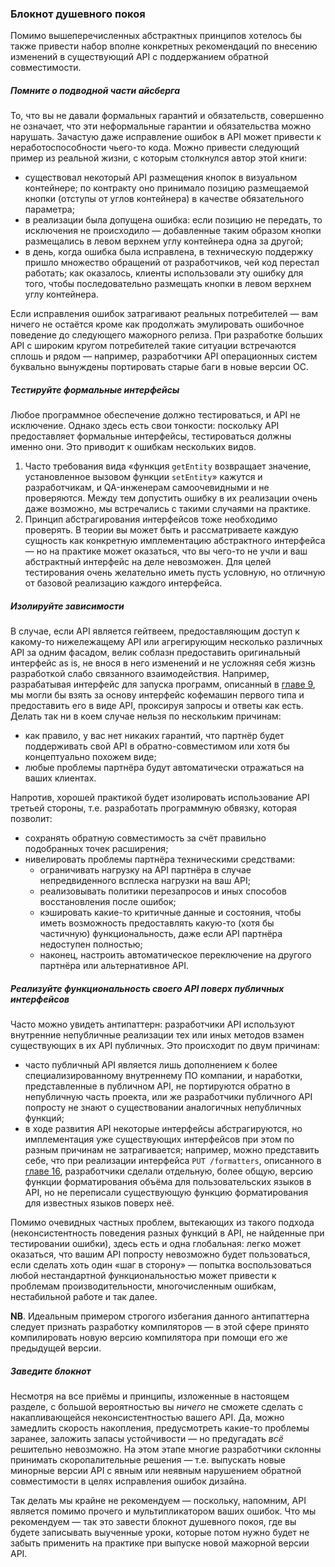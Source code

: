 ### Блокнот душевного покоя

Помимо вышеперечисленных абстрактных принципов хотелось бы также привести набор вполне конкретных рекомендаций по внесению изменений в существующий API с поддержанием обратной совместимости.

##### Помните о подводной части айсберга

То, что вы не давали формальных гарантий и обязательств, совершенно не означает, что эти неформальные гарантии и обязательства можно нарушать. Зачастую даже исправление ошибок в API может привести к неработоспособности чьего-то кода. Можно привести следующий пример из реальной жизни, с которым столкнулся автор этой книги:
  * существовал некоторый API размещения кнопок в визуальном контейнере; по контракту оно принимало позицию размещаемой кнопки (отступы от углов контейнера) в качестве обязательного параметра;
  * в реализации была допущена ошибка: если позицию не передать, то исключения не происходило — добавленные таким образом кнопки размещались в левом верхнем углу контейнера одна за другой;
  * в день, когда ошибка была исправлена, в техническую поддержку пришло множество обращений от разработчиков, чей код перестал работать; как оказалось, клиенты использовали эту ошибку для того, чтобы последовательно размещать кнопки в левом верхнем углу контейнера.

Если исправления ошибок затрагивают реальных потребителей — вам ничего не остаётся кроме как продолжать эмулировать ошибочное поведение до следующего мажорного релиза. При разработке больших API с широким кругом потребителей такие ситуации встречаются сплошь и рядом — например, разработчики API операционных систем буквально вынуждены портировать старые баги в новые версии ОС.

##### Тестируйте формальные интерфейсы

Любое программное обеспечение должно тестироваться, и API не исключение. Однако здесь есть свои тонкости: поскольку API предоставляет формальные интерфейсы, тестироваться должны именно они. Это приводит к ошибкам нескольких видов.

  1. Часто требования вида «функция `getEntity` возвращает значение, установленное вызовом функции `setEntity`» кажутся и разработчикам, и QA-инженерам самоочевидными и не проверяются. Между тем допустить ошибку в их реализации очень даже возможно, мы встречались с такими случаями на практике.
  2. Принцип абстрагирования интерфейсов тоже необходимо проверять. В теории вы может быть и рассматриваете каждую сущность как конкретную имплементацию абстрактного интерфейса — но на практике может оказаться, что вы чего-то не учли и ваш абстрактный интерфейс на деле невозможен. Для целей тестирования очень желательно иметь пусть условную, но отличную от базовой реализацию каждого интерфейса.

##### Изолируйте зависимости

В случае, если API является гейтвеем, предоставляющим доступ к какому-то нижележащему API или агрегирующим несколько различных API за одним фасадом, велик соблазн предоставить оригинальный интерфейс as is, не внося в него изменений и не усложняя себя жизнь разработкой слабо связанного взаимодействия. Например, разрабатывая интерфейс для запуска программ, описанный в [главе 9](#chapter-9), мы могли бы взять за основу интерфейс кофемашин первого типа и предоставить его в виде API, проксируя запросы и ответы как есть. Делать так ни в коем случае нельзя по нескольким причинам:
  * как правило, у вас нет никаких гарантий, что партнёр будет поддерживать свой API в обратно-совместимом или хотя бы концептуально похожем виде;
  * любые проблемы партнёра будут автоматически отражаться на ваших клиентах.

Напротив, хорошей практикой будет изолировать использование API третьей стороны, т.е. разработать программную обвязку, которая позволит:
  * сохранять обратную совместимость за счёт правильно подобранных точек расширения;
  * нивелировать проблемы партнёра техническими средствами:
      * ограничивать нагрузку на API партнёра в случае непредвиденного всплеска нагрузки на ваш API;
      * реализовывать политики перезапросов и иных способов восстановления после ошибок;
      * кэшировать какие-то критичные данные и состояния, чтобы иметь возможность предоставлять какую-то (хотя бы частичную) функциональность, даже если API партнёра недоступен полностью;
      * наконец, настроить автоматическое переключение на другого партнёра или альтернативное API.

##### Реализуйте функциональность своего API поверх публичных интерфейсов

Часто можно увидеть антипаттерн: разработчики API используют внутренние непубличные реализации тех или иных методов взамен существующих в их API публичных. Это происходит по двум причинам:
  * часто публичный API является лишь дополнением к более специализированному внутреннему ПО компании, и наработки, представленные в публичном API, не портируются обратно в непубличную часть проекта, или же разработчики публичного API попросту не знают о существовании аналогичных непубличных функций;
  * в ходе развития API некоторые интерфейсы абстрагируются, но имплементация уже существующих интерфейсов при этом по разным причинам не затрагивается; например, можно представить себе, что при реализации интерфейса `PUT /formatters`, описанного в [главе 16](#chapter16), разработчики сделали отдельную, более общую, версию функции форматирования объёма для пользовательских языков в API, но не переписали существующую функцию форматирования для известных языков поверх неё.

Помимо очевидных частных проблем, вытекающих из такого подхода (неконсистентность поведения разных функций в API, не найденные при тестировании ошибки), здесь есть и одна глобальная: легко может оказаться, что вашим API попросту невозможно будет пользоваться, если сделать хоть один «шаг в сторону» — попытка воспользоваться любой нестандартной функциональностью может привести к проблемам производительности, многочисленным ошибкам, нестабильной работе и так далее.

**NB**. Идеальным примером строгого избегания данного антипаттерна следует признать разработку компиляторов — в этой сфере принято компилировать новую версию компилятора при помощи его же предыдущей версии.

##### Заведите блокнот

Несмотря на все приёмы и принципы, изложенные в настоящем разделе, с большой вероятностью вы *ничего* не сможете сделать с накапливающейся неконсистентностью вашего API. Да, можно замедлить скорость накопления, предусмотреть какие-то проблемы заранее, заложить запасы устойчивости — но предугадать *всё* решительно невозможно. На этом этапе многие разработчики склонны принимать скоропалительные решения — т.е. выпускать новые минорные версии API с явным или неявным нарушением обратной совместимости в целях исправления ошибок дизайна.

Так делать мы крайне не рекомендуем — поскольку, напомним, API является помимо прочего и мультипликатором ваших ошибок. Что мы рекомендуем — так это завести блокнот душевного покоя, где вы будете записывать выученные уроки, которые потом нужно будет не забыть применить на практике при выпуске новой мажорной версии API.